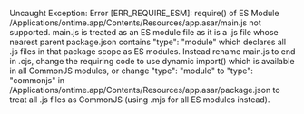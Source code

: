 Uncaught Exception:
Error [ERR_REQUIRE_ESM]: require() of ES Module /Applications/ontime.app/Contents/Resources/app.asar/main.js not supported.
main.js is treated as an ES module file as it is a .js file whose nearest parent package.json contains "type": "module" which declares all .js files in that package scope as ES modules.
Instead rename main.js to end in .cjs, change the requiring code to use dynamic import() which is available in all CommonJS modules, or change "type": "module" to "type": "commonjs" in /Applications/ontime.app/Contents/Resources/app.asar/package.json to treat all .js files as CommonJS (using .mjs for all ES modules instead).